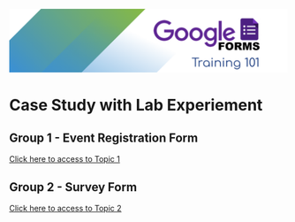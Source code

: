 ![title](/images/title1.png)

# Case Study with Lab Experiement

## Group 1 - Event Registration Form

[Click here to access to Topic 1](./topic-1.md)

## Group 2 - Survey Form

[Click here to access to Topic 2](./topic-2.md)


